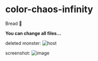# color-chaos-infinity
Bread 🍞

**You can change all files...**


deleted monster:
![host](https://user-images.githubusercontent.com/83973187/132222660-02e1f39e-5856-48e6-b0d8-39ec67a34645.png)



screenshot: 
![image](https://user-images.githubusercontent.com/83973187/132222852-caa9dcd4-b3a2-4746-b582-453cbae145b0.png)
